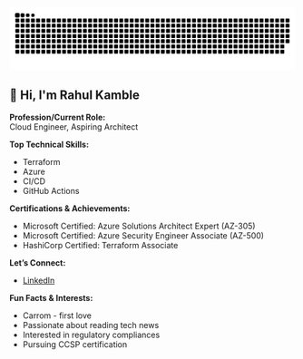 <picture>
  <source media="(prefers-color-scheme: dark)" srcset="https://raw.githubusercontent.com/platane/platane/output/github-contribution-grid-snake-dark.svg">
  <source media="(prefers-color-scheme: light)" srcset="https://raw.githubusercontent.com/platane/platane/output/github-contribution-grid-snake.svg">
  <img alt="github contribution grid snake animation" src="https://raw.githubusercontent.com/platane/platane/output/github-contribution-grid-snake.svg">
</picture>


## 👋 Hi, I'm Rahul Kamble

**Profession/Current Role:**  
Cloud Engineer, Aspiring Architect

**Top Technical Skills:**  
- Terraform  
- Azure  
- CI/CD  
- GitHub Actions  


**Certifications & Achievements:**  
- Microsoft Certified: Azure Solutions Architect Expert (AZ-305)  
- Microsoft Certified: Azure Security Engineer Associate (AZ-500)  
- HashiCorp Certified: Terraform Associate  

**Let’s Connect:**  
- [LinkedIn](https://www.linkedin.com/in/kamblerahul1/)

**Fun Facts & Interests:**  
- Carrom - first love
- Passionate about reading tech news  
- Interested in regulatory compliances  
- Pursuing CCSP certification  
